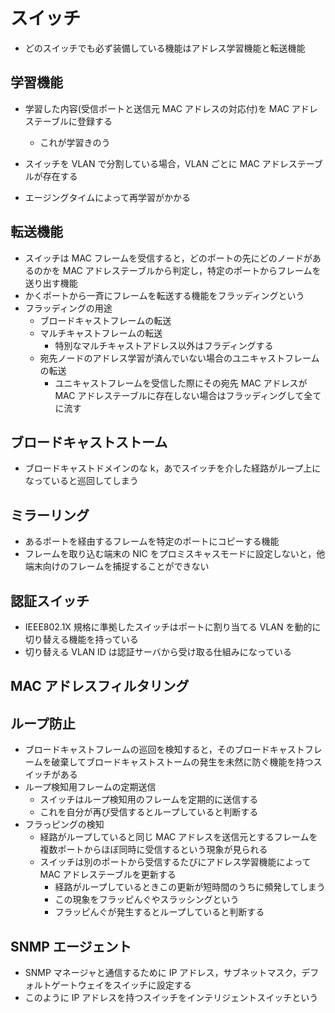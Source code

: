 # スイッチ

- どのスイッチでも必ず装備している機能はアドレス学習機能と転送機能

## 学習機能

- 学習した内容(受信ポートと送信元 MAC アドレスの対応付)を MAC アドレステーブルに登録する

  - これが学習きのう

- スイッチを VLAN で分割している場合，VLAN ごとに MAC アドレステーブルが存在する
- エージングタイムによって再学習がかかる

## 転送機能

- スイッチは MAC フレームを受信すると，どのポートの先にどのノードがあるのかを MAC アドレステーブルから判定し，特定のポートからフレームを送り出す機能
- かくポートから一斉にフレームを転送する機能をフラッディングという
- フラッディングの用途
  - ブロードキャストフレームの転送
  - マルチキャストフレームの転送
    - 特別なマルチキャストアドレス以外はフラディングする
  - 宛先ノードのアドレス学習が済んでいない場合のユニキャストフレームの転送
    - ユニキャストフレームを受信した際にその宛先 MAC アドレスが MAC アドレステーブルに存在しない場合はフラッディングして全てに流す

## ブロードキャストストーム

- ブロードキャストドメインのな k，あでスイッチを介した経路がループ上になっていると巡回してしまう

## ミラーリング

- あるポートを経由するフレームを特定のポートにコピーする機能
- フレームを取り込む端末の NIC をプロミスキャスモードに設定しないと，他端末向けのフレームを捕捉することができない

## 認証スイッチ

- IEEE802.1X 規格に準拠したスイッチはポートに割り当てる VLAN を動的に切り替える機能を持っている
- 切り替える VLAN ID は認証サーバから受け取る仕組みになっている

## MAC アドレスフィルタリング

## ループ防止

- ブロードキャストフレームの巡回を検知すると，そのブロードキャストフレームを破棄してブロードキャストストームの発生を未然に防ぐ機能を持つスイッチがある
- ループ検知用フレームの定期送信
  - スイッチはループ検知用のフレームを定期的に送信する
  - これを自分が再び受信するとループしていると判断する
- フラっピングの検知
  - 経路がループしていると同じ MAC アドレスを送信元とするフレームを複数ポートからほぼ同時に受信するという現象が見られる
  - スイッチは別のポートから受信するたびにアドレス学習機能によって MAC アドレステーブルを更新する
    - 経路がループしているときこの更新が短時間のうちに頻発してしまう
    - この現象をフラッピんぐやスラッシングという
    - フラッピんぐが発生するとループしていると判断する

## SNMP エージェント

- SNMP マネージャと通信するために IP アドレス，サブネットマスク，デフォルトゲートウェイをスイッチに設定する
- このように IP アドレスを持つスイッチをインテリジェントスイッチという
